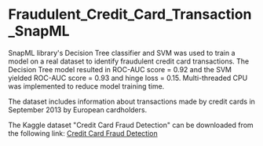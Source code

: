 # Fraudulent_Credit_Card_Transaction_SnapML
SnapML library's Decision Tree classifier and SVM was used to train a model on a real dataset to identify fraudulent credit card transactions. The Decision Tree model resulted in ROC-AUC score = 0.92 and the SVM yielded ROC-AUC score = 0.93 and hinge loss = 0.15. Multi-threaded CPU was implemented to reduce model training time.

The dataset includes information about transactions made by credit cards in September 2013 by European cardholders.

The Kaggle dataset "Credit Card Fraud Detection" can be downloaded from the following link: <a href="https://www.kaggle.com/mlg-ulb/creditcardfraud">Credit Card Fraud Detection
